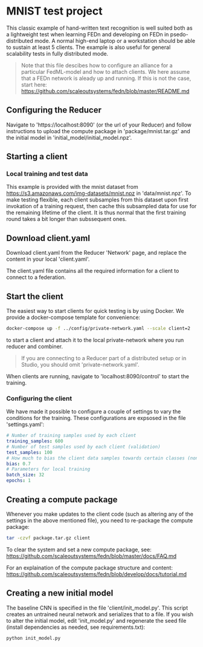 # MNIST test project
This classic example of hand-written text recognition is well suited both as a lightweight test when learning FEDn and developing on FEDn in psedo-distributed mode. A normal high-end laptop or a workstation should be able to sustain at least 5 clients. The example is also useful for general scalability tests in fully distributed mode. 

> Note that this file descibes how to configure an alliance for a particular FedML-model and how to attach clients. We here assume that a FEDn network is aleady up and running. If this is not the case, start here: https://github.com/scaleoutsystems/fedn/blob/master/README.md

## Configuring the Reducer  
Navigate to 'https://localhost:8090' (or the url of your Reducer) and follow instructions to upload the compute package in 'package/mnist.tar.gz' and the initial model in 'initial_model/initial_model.npz'. 

## Starting a client

### Local training and test data
This example is provided with the mnist dataset from https://s3.amazonaws.com/img-datasets/mnist.npz in 'data/mnist.npz'.
To make testing flexible, each client subsamples from this dataset upon first invokation of a training request, then cache this subsampled data for use for the remaining lifetime of the client. It is thus normal that the first training round takes a bit longer than subssequent ones.  

## Download client.yaml
Download client.yaml from the Reducer 'Network' page,  and replace the content in your local 'client.yaml'.

The client.yaml file  contains all the required information for a client to connect to a federation.

## Start the client
The easiest way to start clients for quick testing is by using Docker. We provide a docker-compose template for convenience:

```bash
docker-compose up -f ../config/private-network.yaml --scale client=2 
```
to start a client and attach it to the local private-network where you run reducer and combiner.

> If you are connecting to a Reducer part of a distributed setup or in Studio, you should omit 'private-network.yaml'. 

When clients are running, navigate to 'localhost:8090/control' to start the training. 

### Configuring the client
We have made it possible to configure a couple of settings to vary the conditions for the training. These configurations are expsosed in the file 'settings.yaml': 

```yaml 
# Number of training samples used by each client
training_samples: 600
# Number of test samples used by each client (validation)
test_samples: 100
# How much to bias the client data samples towards certain classes (non-IID data partitions)
bias: 0.7
# Parameters for local training
batch_size: 32
epochs: 1
```

## Creating a compute package
Whenever you make updates to the client code (such as altering any of the settings in the above mentioned file), you need to re-package the compute package:

```bash
tar -czvf package.tar.gz client
```
To clear the system and set a new compute package, see: https://github.com/scaleoutsystems/fedn/blob/master/docs/FAQ.md

For an explaination of the compute package structure and content: https://github.com/scaleoutsystems/fedn/blob/develop/docs/tutorial.md
 
## Creating a new initial model
The baseline CNN is specified in the file 'client/init_model.py'. This script creates an untrained neural network and serializes that to a file.  If you wish to alter the initial model, edit 'init_model.py' and regenerate the seed file (install dependencies as needed, see requirements.txt):

```bash
python init_model.py 
```

